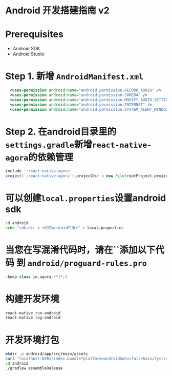 # Android 开发搭建指南 v2

# Prerequisites
* Android SDK
* Android Studio

# Step 1. 新增 `AndroidManifest.xml`
```xml
  <uses-permission android:name="android.permission.RECORD_AUDIO" />
  <uses-permission android:name="android.permission.CAMERA" />
  <uses-permission android:name="android.permission.MODIFY_AUDIO_SETTINGS" />
  <uses-permission android:name="android.permission.INTERNET" />
  <uses-permission android:name="android.permission.SYSTEM_ALERT_WINDOW"/>
```

# Step 2. 在android目录里的`settings.gradle`新增`react-native-agora`的依赖管理
```groovy
include ':react-native-agora'
project(':react-native-agora').projectDir = new File(rootProject.projectDir, '../node_modules/react-native-agora/android')
```

# 可以创建`local.properties`设置android sdk
```bash
cd android
echo "sdk.dir = <你的android目录>" > local.properties
```

# 当您在写混淆代码时，请在``添加以下代码 到 `android/proguard-rules.pro`
```java
-keep class io.agora.**{*;}
```

# 构建开发环境
```bash
react-native run-android
react-native log-android
```

# 开发环境打包
```bash
mkdir -p android/app/src/main/assets
curl "localhost:8081/index.bundle?platform=android&dev=false&minify=true" -o "android/app/src/main/assets/index.android.bundle"
cd android
./gradlew assembleRelease

```
